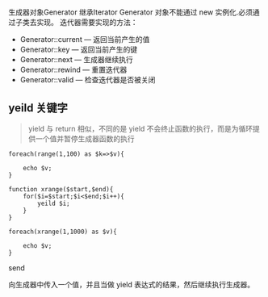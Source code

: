 ## 

生成器对象Generator 继承Iterator
Generator 对象不能通过 new 实例化.必须通过子类去实现。
迭代器需要实现的方法：

- Generator::current — 返回当前产生的值
- Generator::key — 返回当前产生的键
- Generator::next — 生成器继续执行
- Generator::rewind — 重置迭代器
- Generator::valid — 检查迭代器是否被关闭


## yeild 关键字

> yield 与 return 相似，不同的是 yield 不会终止函数的执行，而是为循环提供一个值并暂停生成器函数的执行

    foreach(range(1,100) as $k=>$v){
        
        echo $v;
    }
    
    function xrange($start,$end){
        for($i=$start;$i<$end;$i++){
            yeild $i;
        }
    }
    
    foreach(xrange(1,1000) as $v){
        
        echo $v;
    }
    
    
send

向生成器中传入一个值，并且当做 yield 表达式的结果，然后继续执行生成器。